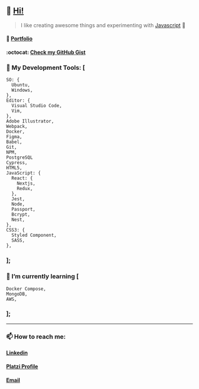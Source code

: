 
## 👋 [Hi!](https://www.youtube.com/watch?v=dQw4w9WgXcQ "Are you curious? 🦹")

> I like creating awesome things and experimenting with [Javascript](https://github.com/Alonso-Pablo/game-of-life "Conway's Game of Life!") 💛
#### :file_folder: [Portfolio](https://alonso-pablo.vercel.app/ "Click it, Don't be shy")
#### :octocat: [Check my GitHub Gist](https://gist.github.com/Alonso-Pablo "Curious things")

### 🔨 My Development Tools: [

	SO: { 
	  Ubuntu,
	  Windows,
	},
	Editor: {
	  Visual Studio Code,
	  Vim,
	},
	Adobe Illustrator,
	Webpack,
	Docker,
	Figma,
	Babel,
	Git,
	NPM,
	PostgreSQL
	Cypress,
	HTML5,
	JavaScript: { 
	  React: {
	    Nextjs,
	    Redux,
	  },
	  Jest,
	  Node,
	  Passport,
	  Bcrypt,
	  Nest,
	},
	CSS3: { 
	  Styled Component,
	  SASS,
	},
### ];

### 🌱 I’m currently learning [
	Docker Compose,
	MongoDB,
	AWS,
### ];

------------

### 📫 How to reach me:
#### [Linkedin](https://www.linkedin.com/in/pablo-nicol%C3%A1s-alonso-884510211/ "My linkedin profile")
#### [Platzi Profile](https://platzi.com/p/Alonso-Pablo/ "My Platzi profile")
#### [Email](mailto:pablonicolas_alonso@yahoo.com "Send me an email")
	
<!---
------------
- Repository:
- 0001 - Work in Progress
- E523 - Clone
- 7E57 - Test
- F11E - Files


Alonso-Pablo/Alonso-Pablo is a ✨ special ✨ repository because its `README.md` (this file) appears on your GitHub profile.
You can click the Preview link to take a look at your changes.
--->
